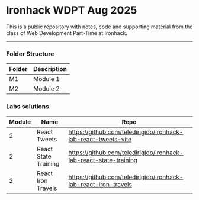 # Ironhack WDPT Aug 2025

This is a public repository with notes, code and supporting material from the class of Web Development Part-Time at Ironhack.

---

### Folder Structure

|Folder|Description|
|------|-----------|
|M1| Module 1      |
|M2| Module 2      |


### Labs solutions

|Module|Name|Repo|
|------|----|----|
| 2 | React Tweets | https://github.com/teledirigido/ironhack-lab-react-tweets-vite |
| 2 | React State Training | https://github.com/teledirigido/ironhack-lab-react-state-training |
| 2 | React Iron Travels | https://github.com/teledirigido/ironhack-lab-react-iron-travels |
